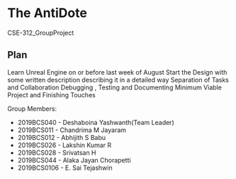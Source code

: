 # The AntiDote
CSE-312_GroupProject

## Plan
 Learn Unreal Engine on or before last week of August
 Start the Design with some written description describing it in a detailed way
 Separation of Tasks and Collaboration
 Debugging , Testing and Documenting
 Minimum Viable Project and Finishing Touches

Group Members:
  * 2019BCS040   - Deshaboina Yashwanth(Team Leader)
  * 2019BCS011   - Chandrima M Jayaram
  * 2019BCS012   - Abhijith S Babu
  * 2019BCS026   - Lakshin Kumar R
  * 2019BCS028   - Srivatsan H
  * 2019BCS044   - Alaka Jayan Chorapetti
  * 2019BCS0106  - E. Sai Tejashwin
